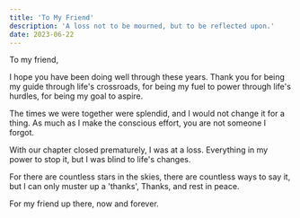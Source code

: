 ```yaml
---
title: 'To My Friend'
description: 'A loss not to be mourned, but to be reflected upon.'
date: 2023-06-22
---
```


To my friend,

I hope you have been doing well through these years. 
Thank you for being my guide through life's crossroads, 
for being my fuel to power through life's hurdles, 
for being my goal to aspire. 

The times we were together were splendid, 
and I would not change it for a thing.
As much as I make the conscious effort,
you are not someone I forgot.

With our chapter closed prematurely,
I was at a loss.
Everything in my power to stop it,
but I was blind to life's changes.

For there are countless stars in the skies,
there are countless ways to say it,
but I can only muster up a 'thanks',
Thanks, and rest in peace.

For my friend up there, now and forever.

